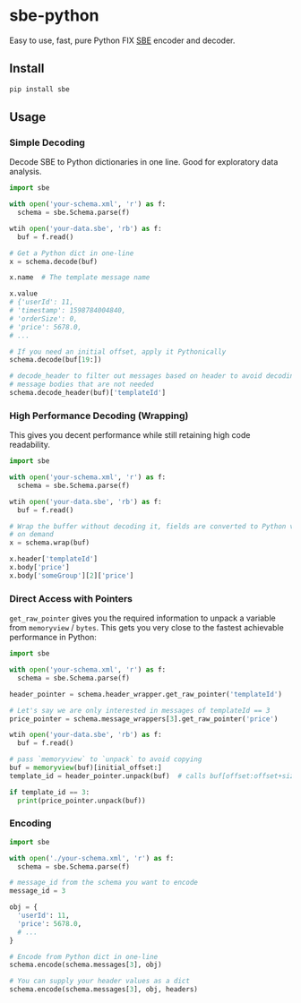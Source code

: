 # sbe-python

Easy to use, fast, pure Python FIX [SBE](https://www.fixtrading.org/standards/sbe/) encoder and decoder.

## Install

```bash
pip install sbe
```

## Usage

### Simple Decoding

Decode SBE to Python dictionaries in one line. Good for exploratory data analysis.

```python
import sbe

with open('your-schema.xml', 'r') as f:
  schema = sbe.Schema.parse(f)

wtih open('your-data.sbe', 'rb') as f:
  buf = f.read()

# Get a Python dict in one-line
x = schema.decode(buf)

x.name  # The template message name

x.value
# {'userId': 11,
# 'timestamp': 1598784004840,
# 'orderSize': 0,
# 'price': 5678.0,
# ...

# If you need an initial offset, apply it Pythonically
schema.decode(buf[19:])

# decode_header to filter out messages based on header to avoid decoding
# message bodies that are not needed
schema.decode_header(buf)['templateId']
```

### High Performance Decoding (Wrapping)

This gives you decent performance while still retaining high code readability.

```python
import sbe

with open('your-schema.xml', 'r') as f:
  schema = sbe.Schema.parse(f)

wtih open('your-data.sbe', 'rb') as f:
  buf = f.read()

# Wrap the buffer without decoding it, fields are converted to Python variables
# on demand
x = schema.wrap(buf)

x.header['templateId']
x.body['price']
x.body['someGroup'][2]['price']
```

### Direct Access with Pointers

`get_raw_pointer` gives you the required information to unpack a variable from `memoryview` / `bytes`. This gets you very close to the fastest achievable performance in Python:

```python
import sbe

with open('your-schema.xml', 'r') as f:
  schema = sbe.Schema.parse(f)

header_pointer = schema.header_wrapper.get_raw_pointer('templateId')

# Let's say we are only interested in messages of templateId == 3
price_pointer = schema.message_wrappers[3].get_raw_pointer('price')

wtih open('your-data.sbe', 'rb') as f:
  buf = f.read()

# pass `memoryview` to `unpack` to avoid copying
buf = memoryview(buf)[initial_offset:]
template_id = header_pointer.unpack(buf)  # calls buf[offset:offset+size].cast("I")[0] directly

if template_id == 3:
  print(price_pointer.unpack(buf))
```

### Encoding

```python
import sbe

with open('./your-schema.xml', 'r') as f:
  schema = sbe.Schema.parse(f)

# message_id from the schema you want to encode
message_id = 3

obj = {
  'userId': 11,
  'price': 5678.0,
  # ...
}

# Encode from Python dict in one-line
schema.encode(schema.messages[3], obj)

# You can supply your header values as a dict
schema.encode(schema.messages[3], obj, headers)
```
